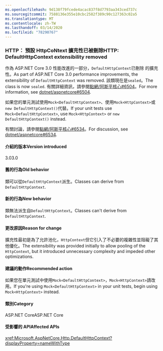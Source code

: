 ```yaml
---
ms.openlocfilehash: 9d138f79fcede4acac837f8d7793aa343ced737c
ms.sourcegitcommit: 7588136e355e10cbc2582f389c90c127363c02a5
ms.translationtype: MT
ms.contentlocale: zh-TW
ms.lasthandoff: 03/14/2020
ms.locfileid: "78290767"
---
```

### <a name="http-defaulthttpcontext-extensibility-removed"></a><span data-ttu-id="d9957-101">HTTP： 預設 HttpCoNtext 擴充性已被刪除</span><span class="sxs-lookup"><span data-stu-id="d9957-101">HTTP: DefaultHttpContext extensibility removed</span></span>

<span data-ttu-id="d9957-102">作為 ASP.NET Core 3.0 性能改進的一部分，`DefaultHttpContext`已刪除 的擴充性。</span><span class="sxs-lookup"><span data-stu-id="d9957-102">As part of ASP.NET Core 3.0 performance improvements, the extensibility of `DefaultHttpContext` was removed.</span></span> <span data-ttu-id="d9957-103">該類現在是`sealed`。</span><span class="sxs-lookup"><span data-stu-id="d9957-103">The class is now `sealed`.</span></span> <span data-ttu-id="d9957-104">有關詳細資訊，請參閱[點網/阿斯平核心#6504](https://github.com/dotnet/aspnetcore/pull/6504)。</span><span class="sxs-lookup"><span data-stu-id="d9957-104">For more information, see [dotnet/aspnetcore#6504](https://github.com/dotnet/aspnetcore/pull/6504).</span></span>

<span data-ttu-id="d9957-105">如果您的單元測試使用`Mock<DefaultHttpContext>`、使用`Mock<HttpContext>`或`new DefaultHttpContext()`代替。</span><span class="sxs-lookup"><span data-stu-id="d9957-105">If your unit tests use `Mock<DefaultHttpContext>`, use `Mock<HttpContext>` or `new DefaultHttpContext()` instead.</span></span>

<span data-ttu-id="d9957-106">有關討論，請參閱[點網/阿斯平核心#6534](https://github.com/dotnet/aspnetcore/issues/6534)。</span><span class="sxs-lookup"><span data-stu-id="d9957-106">For discussion, see [dotnet/aspnetcore#6534](https://github.com/dotnet/aspnetcore/issues/6534).</span></span>

#### <a name="version-introduced"></a><span data-ttu-id="d9957-107">介紹的版本</span><span class="sxs-lookup"><span data-stu-id="d9957-107">Version introduced</span></span>

<span data-ttu-id="d9957-108">3.0</span><span class="sxs-lookup"><span data-stu-id="d9957-108">3.0</span></span>

#### <a name="old-behavior"></a><span data-ttu-id="d9957-109">舊的行為</span><span class="sxs-lookup"><span data-stu-id="d9957-109">Old behavior</span></span>

<span data-ttu-id="d9957-110">類可以從`DefaultHttpContext`派生。</span><span class="sxs-lookup"><span data-stu-id="d9957-110">Classes can derive from `DefaultHttpContext`.</span></span>

#### <a name="new-behavior"></a><span data-ttu-id="d9957-111">新的行為</span><span class="sxs-lookup"><span data-stu-id="d9957-111">New behavior</span></span>

<span data-ttu-id="d9957-112">類無法派生自`DefaultHttpContext`。</span><span class="sxs-lookup"><span data-stu-id="d9957-112">Classes can't derive from `DefaultHttpContext`.</span></span>

#### <a name="reason-for-change"></a><span data-ttu-id="d9957-113">更改原因</span><span class="sxs-lookup"><span data-stu-id="d9957-113">Reason for change</span></span>

<span data-ttu-id="d9957-114">擴充性最初是為了允許池化，`HttpContext`但它引入了不必要的複雜性並阻礙了其他優化。</span><span class="sxs-lookup"><span data-stu-id="d9957-114">The extensibility was provided initially to allow pooling of the `HttpContext`, but it introduced unnecessary complexity and impeded other optimizations.</span></span>

#### <a name="recommended-action"></a><span data-ttu-id="d9957-115">建議的動作</span><span class="sxs-lookup"><span data-stu-id="d9957-115">Recommended action</span></span>

<span data-ttu-id="d9957-116">如果您在單元測試中使用`Mock<DefaultHttpContext>`，`Mock<HttpContext>`請改用。</span><span class="sxs-lookup"><span data-stu-id="d9957-116">If you're using `Mock<DefaultHttpContext>` in your unit tests, begin using `Mock<HttpContext>` instead.</span></span>

#### <a name="category"></a><span data-ttu-id="d9957-117">類別</span><span class="sxs-lookup"><span data-stu-id="d9957-117">Category</span></span>

<span data-ttu-id="d9957-118">ASP.NET Core</span><span class="sxs-lookup"><span data-stu-id="d9957-118">ASP.NET Core</span></span>

#### <a name="affected-apis"></a><span data-ttu-id="d9957-119">受影響的 API</span><span class="sxs-lookup"><span data-stu-id="d9957-119">Affected APIs</span></span>

<xref:Microsoft.AspNetCore.Http.DefaultHttpContext?displayProperty=nameWithType>

<!--

#### Affected APIs

`T:Microsoft.AspNetCore.Http.DefaultHttpContext`

-->
